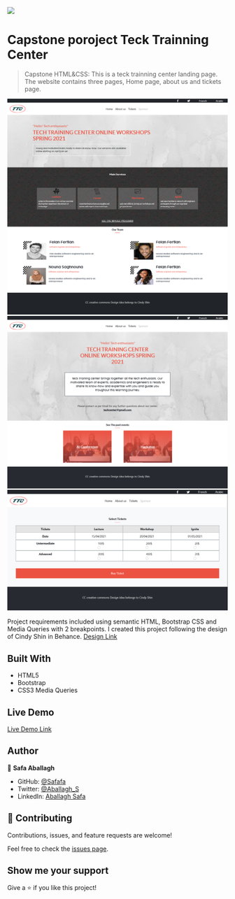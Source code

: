 ![](https://img.shields.io/badge/Microverse-blueviolet)

# Capstone poroject Teck Trainning Center

> Capstone HTML&CSS: This is a teck trainning center landing page.
The website contains three pages, Home page, about us and tickets page.

![screenshot](images/homelg.png)
![screenshot](images/aboutlg.png)
![screenshot](images/tickets.png)

Project requirements included using semantic HTML, Bootstrap CSS and Media Queries with 2 breakpoints.
I created this project following the design  of Cindy Shin in Behance.
[Design Link](https://www.behance.net/gallery/29845175/CC-Global-Summit-2015)

## Built With

- HTML5
- Bootstrap
- CSS3 Media Queries

## Live Demo

[Live Demo Link](https://safafa.github.io/capstone-training-center/index.html)

## Author

👤 **Safa Aballagh**

- GitHub: [@Safafa](https://github.com/safafa)
- Twitter: [@Aballagh_S](https://twitter.com/Aballagh_S)
- LinkedIn: [Aballagh Safa](https://www.linkedin.com/in/aballaghsafa/)

## 🤝 Contributing

Contributions, issues, and feature requests are welcome!

Feel free to check the [issues page](https://github.com/safafa/capstone-training-center/issues/4).

## Show me your support

Give a ⭐️ if you like this project!